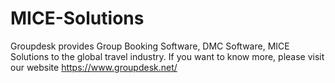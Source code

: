# MICE-Solutions
Groupdesk provides Group Booking Software, DMC Software, MICE Solutions to the global travel industry. If you want to know more, please visit our website https://www.groupdesk.net/ 
